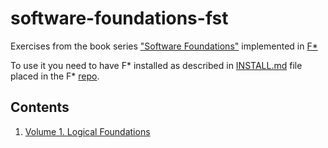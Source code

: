 # software-foundations-fst

Exercises from the book series
["Software Foundations"](https://softwarefoundations.cis.upenn.edu/)
implemented in [F*](https://www.fstar-lang.org/)

To use it you need to have F* installed as described in
[INSTALL.md](https://github.com/FStarLang/FStar/blob/master/INSTALL.md)
file placed in the F* [repo](https://github.com/FStarLang/FStar).

## Contents

1. [Volume 1. Logical Foundations](https://notabug.org/dvz/software-foundations-fst/src/master/lf)
